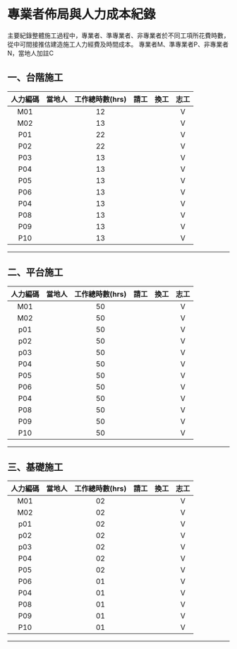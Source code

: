 # 專業者佈局與人力成本紀錄 
主要紀錄整體施工過程中，專業者、準專業者、非專業者於不同工項所花費時數，從中可間接推估建造施工人力經費及時間成本。
專業者M、準專業者P、非專業者N，當地人加註C

## 一、台階施工
|人力編碼|當地人|工作總時數(hrs)|請工|換工|志工|
|:-:|:-:|:-:|:-:|:-:|:-:|
|M01 |   |12   |   |   |V   |
|M02 |   |13   |   |   |V   |
|P01 |   |22   |   |   |V   |
|P02 |   |22   |   |   |V   |
|P03 |   |13   |   |   |V   |
|P04 |   |13   |   |   |V   |
|P05 |   |13   |   |   |V   |
|P06 |   |13   |   |   |V   |
|P04 |   |13   |   |   |V   |
|P08 |   |13   |   |   |V   |
|P09 |   |13   |   |   |V   |
|P10 |   |13   |   |   |V   |
***
## 二、平台施工
|人力編碼|當地人|工作總時數(hrs)|請工|換工|志工|
|:-:|:-:|:-:|:-:|:-:|:-:|
|M01 |   |50   |   |   |V   |
|M02 |   |50   |   |   |V   |
|p01 |   |50   |   |   |V   |
|p02 |   |50   |   |   |V   |
|p03 |   |50   |   |   |V   |
|P04 |   |50   |   |   |V   |
|P05 |   |50   |   |   |V   |
|P06 |   |50   |   |   |V   |
|P04 |   |50   |   |   |V   |
|P08 |   |50   |   |   |V   |
|P09 |   |50   |   |   |V   |
|P10 |   |50   |   |   |V   |
***
## 三、基礎施工
|人力編碼|當地人|工作總時數(hrs)|請工|換工|志工|
|:-:|:-:|:-:|:-:|:-:|:-:|
|M01 |   |02   |   |   |V   |
|M02 |   |02   |   |   |V   |
|p01 |   |02   |   |   |V   |
|p02 |   |02   |   |   |V   |
|p03 |   |02   |   |   |V   |
|P04 |   |02   |   |   |V   |
|P05 |   |02   |   |   |V   |
|P06 |   |01   |   |   |V   |
|P04 |   |01   |   |   |V   |
|P08 |   |01   |   |   |V   |
|P09 |   |01   |   |   |V   |
|P10 |   |01   |   |   |V   |
***


